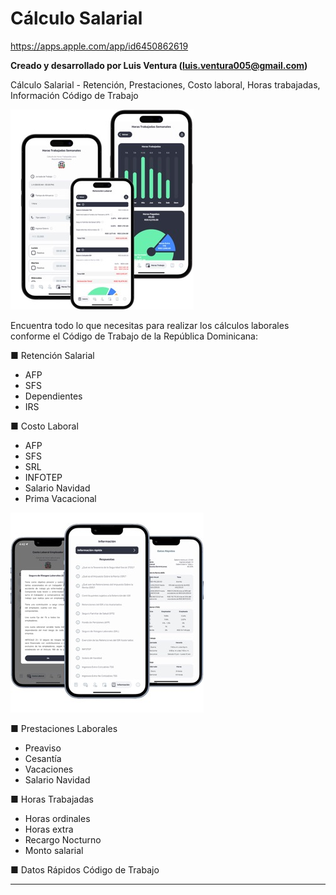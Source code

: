 # Cálculo Salarial

https://apps.apple.com/app/id6450862619

**Creado y desarrollado por Luis Ventura (luis.ventura005@gmail.com)**

Cálculo Salarial - Retención, Prestaciones, Costo laboral, Horas trabajadas, Información Código de Trabajo


![Cocktail Bliss](docs/salary_calculator_images/main_img_small.jpeg)

Encuentra todo lo que necesitas para realizar los cálculos laborales conforme el Código de Trabajo de la República Dominicana:

■ Retención Salarial
- AFP
- SFS
- Dependientes
- IRS

■ Costo Laboral
- AFP
- SFS
- SRL
- INFOTEP
- Salario Navidad
- Prima Vacacional


![Cocktail Bliss](docs/salary_calculator_images/img_2_small.jpeg)


■ Prestaciones Laborales
- Preaviso
- Cesantía
- Vacaciones
- Salario Navidad

■ Horas Trabajadas
- Horas ordinales
- Horas extra
- Recargo Nocturno
- Monto salarial

■ Datos Rápidos Código de Trabajo





-------------------------------------------------------
